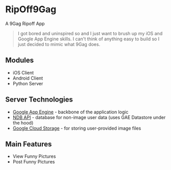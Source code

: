 RipOff9Gag
=========

A 9Gag Ripoff App

> I got bored and uninspired so and I just want to brush up my iOS and Google App Engine skills.
> I can't think of anything easy to build so I just decided to mimic what 9Gag does.

Modules
--------------

* iOS Client
* Android Client
* Python Server

Server Technologies
--------------
* [Google App Engine] - backbone of the application logic
* [NDB API] - database for non-image user data (uses GAE Datastore under the hood)
* [Google Cloud Storage] - for storing user-provided image files

Main Features
--------------
* View Funny Pictures
* Post Funny Pictures

[Google App Engine]:https://developers.google.com/appengine/docs/python/
[NDB API]:https://developers.google.com/appengine/docs/python/ndb/
[Google Cloud Storage]:https://developers.google.com/appengine/docs/python/googlecloudstorageclient/

